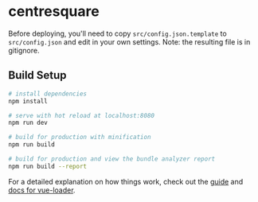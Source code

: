 # centresquare

Before deploying, you'll need to copy `src/config.json.template` to
`src/config.json` and edit in your own settings.
Note: the resulting file is in gitignore.

## Build Setup

``` bash
# install dependencies
npm install

# serve with hot reload at localhost:8080
npm run dev

# build for production with minification
npm run build

# build for production and view the bundle analyzer report
npm run build --report
```

For a detailed explanation on how things work, check out the [guide](http://vuejs-templates.github.io/webpack/) and [docs for vue-loader](http://vuejs.github.io/vue-loader).
